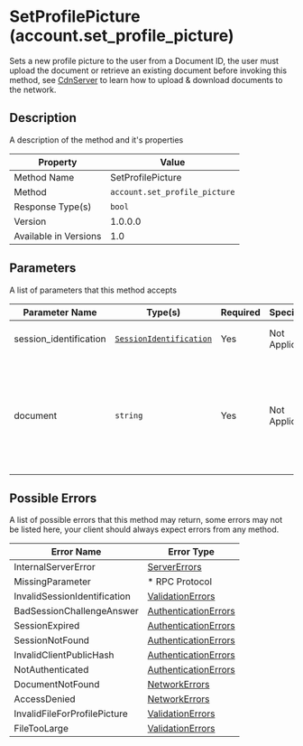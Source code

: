 # SetProfilePicture (account.set_profile_picture)

Sets a new profile picture to the user from a Document ID, the user must
upload the document or retrieve an existing document before invoking this
method, see [CdnServer](../../Specifications/CdnServer.md) to learn how
to upload & download documents to the network.


## Description

A description of the method and it's properties

| Property              | Value                         |
|-----------------------|-------------------------------|
| Method Name           | SetProfilePicture             |
| Method                | `account.set_profile_picture` |
| Response Type(s)      | `bool`                        |
| Version               | 1.0.0.0                       |
| Available in Versions | 1.0                           |


## Parameters

A list of parameters that this method accepts

| Parameter Name         | Type(s)                                                           | Required | Specification  | Deprecated | Versions | Description                                                                                                            |
|------------------------|-------------------------------------------------------------------|----------|----------------|------------|----------|------------------------------------------------------------------------------------------------------------------------|
| session_identification | [`SessionIdentification`](../../Objects/SessionIdentification.md) | Yes      | Not Applicable | No         | 1.0      | The Session Identification object                                                                                      |
| document               | `string`                                                          | Yes      | Not Applicable | No         | 1.0      | The ID of the document to retrieve from the server and set as the profile picture, the document must be a type `PHOTO` |


## Possible Errors

A list of possible errors that this method may return, some errors
may not be listed here, your client should always expect errors from
any method.

| Error Name                   | Error Type                                                   |
|------------------------------|--------------------------------------------------------------|
| InternalServerError          | [ServerErrors](../../Errors/ServerErrors.md)                 |
| MissingParameter             | * RPC Protocol                                               |
| InvalidSessionIdentification | [ValidationErrors](../../Errors/ValidationErrors.md)         |
| BadSessionChallengeAnswer    | [AuthenticationErrors](../../Errors/AuthenticationErrors.md) |
| SessionExpired               | [AuthenticationErrors](../../Errors/AuthenticationErrors.md) |
| SessionNotFound              | [AuthenticationErrors](../../Errors/AuthenticationErrors.md) |
| InvalidClientPublicHash      | [AuthenticationErrors](../../Errors/AuthenticationErrors.md) |
| NotAuthenticated             | [AuthenticationErrors](../../Errors/AuthenticationErrors.md) |
| DocumentNotFound             | [NetworkErrors](../../Errors/NetworkErrors.md)               |
| AccessDenied                 | [NetworkErrors](../../Errors/NetworkErrors.md)               |
| InvalidFileForProfilePicture | [ValidationErrors](../../Errors/ValidationErrors.md)         |
| FileTooLarge                 | [ValidationErrors](../../Errors/ValidationErrors.md)         |